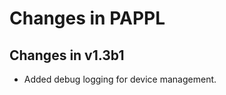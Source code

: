 Changes in PAPPL
================

Changes in v1.3b1
-----------------

- Added debug logging for device management.
